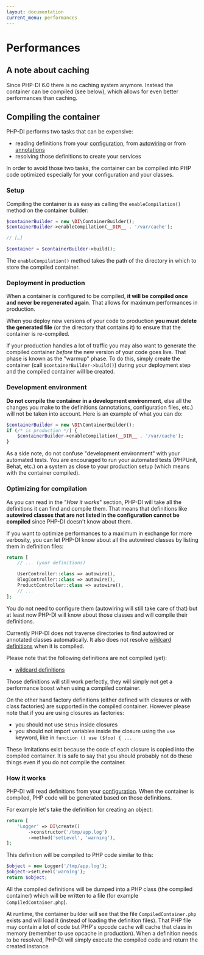 ```yaml
---
layout: documentation
current_menu: performances
---
```


# Performances

## A note about caching

Since PHP-DI 6.0 there is no caching system anymore. Instead the container can be compiled (see below), which allows for even better performances than caching.

## Compiling the container

PHP-DI performs two tasks that can be expensive:

- reading definitions from your [configuration](php-definitions.md), from [autowiring](autowiring.md) or from [annotations](annotations.md)
- resolving those definitions to create your services

In order to avoid those two tasks, the container can be compiled into PHP code optimized especially for your configuration and your classes.

### Setup

Compiling the container is as easy as calling the `enableCompilation()` method on the container builder:

```php
$containerBuilder = new \DI\ContainerBuilder();
$containerBuilder->enableCompilation(__DIR__ . '/var/cache');

// […]

$container = $containerBuilder->build();
```

The `enableCompilation()` method takes the path of the directory in which to store the compiled container.

### Deployment in production

When a container is configured to be compiled, **it will be compiled once and never be regenerated again**. That allows for maximum performances in production.

When you deploy new versions of your code to production **you must delete the generated file** (or the directory that contains it) to ensure that the container is re-compiled.

If your production handles a lot of traffic you may also want to generate the compiled container *before* the new version of your code goes live. That phase is known as the "warmup" phase. To do this, simply create the container (call `$containerBuilder->build()`) during your deployment step and the compiled container will be created.

### Development environment

**Do not compile the container in a development environment**, else all the changes you make to the definitions (annotations, configuration files, etc.) will not be taken into account. Here is an example of what you can do:

```php
$containerBuilder = new \DI\ContainerBuilder();
if (/* is production */) {
    $containerBuilder->enableCompilation(__DIR__ . '/var/cache');
}
```

As a side note, do not confuse "development environment" with your automated tests. You are encouraged to run your automated tests (PHPUnit, Behat, etc.) on a system as close to your production setup (which means with the container compiled).

### Optimizing for compilation

As you can read in the "*How it works*" section, PHP-DI will take all the definitions it can find and compile them. That means that definitions like **autowired classes that are not listed in the configuration cannot be compiled** since PHP-DI doesn't know about them.

If you want to optimize performances to a maximum in exchange for more verbosity, you can let PHP-DI know about all the autowired classes by listing them in definition files:

```php
return [
    // ... (your definitions)

    UserController::class => autowire(),
    BlogController::class => autowire(),
    ProductController::class => autowire(),
    // ...
];
```

You do not need to configure them (autowiring will still take care of that) but at least now PHP-DI will know about those classes and will compile their definitions.

Currently PHP-DI does not traverse directories to find autowired or annotated classes automatically. It also does not resolve [wildcard definitions](php-definitions.md#wildcards) when it is compiled.

Please note that the following definitions are not compiled (yet):

- [wildcard definitions](php-definitions.md#wildcards)

Those definitions will still work perfectly, they will simply not get a performance boost when using a compiled container.

On the other hand factory definitions (either defined with closures or with class factories) are supported in the compiled container. However please note that if you are using closures as factories:

- you should not use `$this` inside closures
- you should not import variables inside the closure using the `use` keyword, like in `function () use ($foo) { ...`

These limitations exist because the code of each closure is copied into the compiled container. It is safe to say that you should probably not do these things even if you do not compile the container.

### How it works

PHP-DI will read definitions from your [configuration](php-definitions.md). When the container is compiled, PHP code will be generated based on those definitions.

For example let's take the definition for creating an object:

```php
return [
    'Logger' => DI\create()
        ->constructor('/tmp/app.log')
        ->method('setLevel', 'warning'),
];
```

This definition will be compiled to PHP code similar to this:

```php
$object = new Logger('/tmp/app.log');
$object->setLevel('warning');
return $object;
```

All the compiled definitions will be dumped into a PHP class (the compiled container) which will be written to a file (for example `CompiledContainer.php`).

At runtime, the container builder will see that the file `CompiledContainer.php` exists and will load it (instead of loading the definition files). That PHP file may contain a lot of code but PHP's opcode cache will cache that class in memory (remember to use opcache in production). When a definition needs to be resolved, PHP-DI will simply execute the compiled code and return the created instance.
